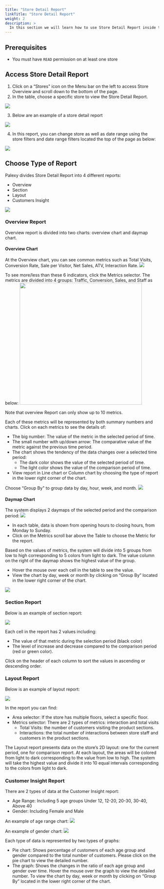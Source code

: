 ```yaml
---
title: "Store Detail Report"
linkTitle: "Store Detail Report"
weight: 2
description: >
  In this section we will learn how to use Store Detail Report inside the Palexy platform.
---
```


## Prerequisites
- You must have `READ` permission on at least one store

## Access Store Detail Report
1. Click on a “Stores" icon on the Menu bar on the left to access Store Overview and scroll down to the bottom of the page.
2. In the table, choose a specific store to view the Store Detail Report. 
<img src="https://storage.googleapis.com/palexy-static-files/documents/reports/reports_store_detail_access.png"/>

3. Below are an example of a store detail report
<img src="https://storage.googleapis.com/palexy-static-files/documents/reports/reports_store_detail_overview.png"/>

4. In this report, you can change store as well as date range using the store filters and date range filters located the top of the page as below:
<img src="https://storage.googleapis.com/palexy-static-files/documents/reports/reports_store_detail_filters.png"/>

## Choose Type of Report 
Palexy divides Store Detail Report into 4 different reports:
- Overview
- Section
- Layout
- Customers Insight

<img src="https://storage.googleapis.com/palexy-static-files/documents/reports/reports_store_detail_reports.png"/>


### Overview Report
Overview report is divided into two charts: overview chart and daymap chart.

#### Overview Chart
At the Overview chart, you can see common metrics such as Total Visits, Conversion Rate, Sale per Visitor, Net Sales, ATV, Interaction Rate. 
<img src="https://storage.googleapis.com/palexy-static-files/documents/reports/reports_store_detail_overview_chart.png"/>

To see more/less than these 6 indicators, click the Metrics selector. The metrics are divided into 4 groups: Traffic, Conversion, Sales, and Staff as below:
<img src="https://storage.googleapis.com/palexy-static-files/documents/reports/reports_store_detail_metrics_filter.png" width="400"/>

Note that overview Report can only show up to 10 metrics.

Each of these metrics will be represented by both summary numbers and charts. Click on each metrics to see the details of: 
- The big number: The value of the metric in the selected period of time.
- The small number with up/down arrow: The comparative value of the metric against the previous time period.
- The chart shows the tendency of the data changes over a selected time period: 
  - The dark color shows the value of the selected period of time. 
  - The light color shows the value of the comparison period of time. 
- View report in Line chart or Column chart by choosing the type of report in the lower right corner of the chart.

Choose “Group By" to group data by day, hour, week, and month.
<img src="https://storage.googleapis.com/palexy-static-files/documents/reports/reports_store_detail_group_by.png"/>

#### Daymap Chart
The system displays 2 daymaps of the selected period and the comparison period:
<img src="https://storage.googleapis.com/palexy-static-files/documents/reports/reports_store_detail_daymap_report.png"/>

- In each table, data is shown from opening hours to closing hours, from Monday to Sunday. 
- Click on the Metrics scroll bar above the Table to choose the Metric for the report.


Based on the values of metrics, the system will divide into 5 groups from low to high corresponding to 5 colors from light to dark. The value column on the right of the daymap shows the highest value of the group. 
- Hover the mouse over each cell in the table to see the value.
- View the chart by day, week or month by clicking on “Group By” located in the lower right corner of the chart.
<img src="https://storage.googleapis.com/palexy-static-files/documents/reports/reports_store_detail_daymap_group_by.png"/>

### Section Report
Below is an example of section report:

<img src="https://storage.googleapis.com/palexy-static-files/documents/reports/reports_store_detail_section_report.png"/>

Each cell in the report has 2 values ​​including: 
- The value of that metric during the selection period (black color)
- The level of increase and decrease compared to the comparison period (red or green color).

Click on the header of each column to sort the values in ascending or descending order.

### Layout Report
Below is an example of layout report:

<img src="https://storage.googleapis.com/palexy-static-files/documents/reports/reports_store_detail_layout_report.png"/>

In the report you can find:
- Area selector: If the store has multiple floors, select a specific floor.
- Metrics selector: There are 2 types of metrics: interaction and total visits
  - Total Visits: the number of customers visiting the product sections.
  - Interactions: the total number of interactions between store staff and customers in the product sections.

The Layout report presents data on the store’s 2D layout: one for the current period, one for comparison report. At each layout, the areas will be colored from light to dark corresponding to the value from low to high. The system will take the highest value and divide it into 10 equal intervals corresponding to the colors from light to dark.


### Customer Insight Report
There are 2 types of data at the Customer Insight report:
- Age Range: Including 5 age groups Under 12, 12-20, 20-30, 30-40, Above 40
- Gender: Including Female and Male

An example of age range chart:
<img src="https://storage.googleapis.com/palexy-static-files/documents/reports/reports_store_detail_age_range_report.png"/>

An example of gender chart:
<img src="https://storage.googleapis.com/palexy-static-files/documents/reports/reports_store_detail_gender_report.png"/>

Each type of data is represented by two types of graphs:
- Pie chart: Shows percentage of customers of each age group and gender compared to the total number of customers. Please click on the pie chart to view the detailed number.
- The graph: Shows the changes in the ratio of each age group and gender over time. Hover the mouse over the graph to view the detailed number. To view the chart by day, week or month by clicking on “Group By” located in the lower right corner of the chart.


